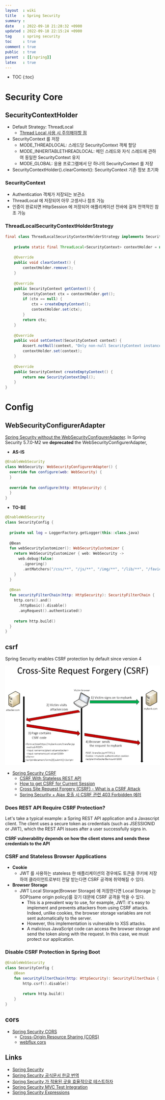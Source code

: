 ```yaml
---
layout  : wiki
title   : Spring Security
summary : 
date    : 2022-09-18 21:28:32 +0900
updated : 2022-09-18 22:15:24 +0900
tag     : spring security
toc     : true
comment : true
public  : true
parent  : [[/spring]]
latex   : true
---
```

* TOC
{:toc}

# Security Core

## SecurityContextHolder

- Default Strategy: ThreadLocal
  - [Thread Local 사용 시 주의해야할 점](https://baekjungho.github.io/wiki/spring/spring-concurrency/#threadlocal-%EC%9D%84-%EC%82%AC%EC%9A%A9%ED%95%A0-%EB%95%8C%EB%8F%84-%EC%A3%BC%EC%9D%98%EC%A0%90%EC%9D%B4-%EC%9E%88%EB%8A%94%EB%8D%B0)
- SecurityContext 를 저장
  - MODE_THREADLOCAL: 스레드당 SecurityContext 객체 할당
  - MODE_INHERITABLETHREADLOCAL: 메인 스레드와 자식 스레드에 관하여 동일한 SecurityContext 유지
  - MODE_GLOBAL: 응용 프로그램에서 단 하나의 SecurityContext 를 저장
- SecurityContextHolder().clearContext(): SecurityContext 기존 정보 초기화

### SecurityContext

- Authentication 객체가 저장되는 보관소
- ThreadLocal 에 저장되어 아무 고셍서나 참조 가능
- 인증이 완료되면 HttpSession 에 저장되어 애플리케이션 전바에 걸쳐 전역적인 참조 가능

### ThreadLocalSecurityContextHolderStrategy

```java
final class ThreadLocalSecurityContextHolderStrategy implements SecurityContextHolderStrategy {

	private static final ThreadLocal<SecurityContext> contextHolder = new ThreadLocal<>();

	@Override
	public void clearContext() {
		contextHolder.remove();
	}

	@Override
	public SecurityContext getContext() {
		SecurityContext ctx = contextHolder.get();
		if (ctx == null) {
			ctx = createEmptyContext();
			contextHolder.set(ctx);
		}
		return ctx;
	}

	@Override
	public void setContext(SecurityContext context) {
		Assert.notNull(context, "Only non-null SecurityContext instances are permitted");
		contextHolder.set(context);
	}

	@Override
	public SecurityContext createEmptyContext() {
		return new SecurityContextImpl();
	}
}
```

# Config

## WebSecurityConfigurerAdapter

[Spring Security without the WebSecurityConfigurerAdapter](https://spring.io/blog/2022/02/21/spring-security-without-the-websecurityconfigureradapter). In Spring Security 5.7.0-M2 we __deprecated__ the WebSecurityConfigurerAdapter,

- __AS-IS__

```kotlin
@EnableWebSecurity
class WebSecurity: WebSecurityConfigurerAdapter() {
  override fun configure(web: WebSecurity) { 
  }
  
  override fun configure(http: HttpSecurity) { 
  }
}
```

- __TO-BE__

```kotlin
@EnableWebSecurity
class SecurityConfig {

  private val log = LoggerFactory.getLogger(this::class.java)

  @Bean
  fun webSecurityCustomizer(): WebSecurityCustomizer {
    return WebSecurityCustomizer { web: WebSecurity ->
      web.debug(false)
        .ignoring()
        .antMatchers("/css/**", "/js/**", "/img/**", "/lib/**", "/favicon.ico")
    }
  }

  @Bean
  fun securityFilterChain(http: HttpSecurity): SecurityFilterChain {
    http.cors().and()
      .httpBasic().disable()
      .anyRequest().authenticated()

    return http.build()
  }
}
```

## csrf

Spring Security enables CSRF protection by default since version 4

![](/resource/wiki/spring-security/csrf.png)

- [Spring Security CSRF](https://www.baeldung.com/spring-security-csrf#example)
  - [CSRF With Stateless REST API](https://www.baeldung.com/csrf-stateless-rest-api)
  - [How to get CSRF for Current Session](https://rusyasoft.github.io/java/2019/02/15/spring-security-csrf-from-context/)
  - [Cross Site Request Forgery (CSRF) - What is a CSRF Attack](https://docs.spring.io/spring-security/reference/features/exploits/csrf.html#csrf-explained)
  - [Spring Security + Ajax 호출 시 CSRF 관련 403 Forbidden 에러](https://www.popit.kr/spring-security-ajax-%ED%98%B8%EC%B6%9C-%EC%8B%9C-csrf-%EA%B4%80%EB%A0%A8-403-forbidden-%EC%97%90%EB%9F%AC/)

### Does REST API Require CSRF Protection?

Let's take a typical example: a Spring REST API application and a Javascript client. The client uses a secure token as credentials (such as JSESSIONID or JWT), which the REST API issues after a user successfully signs in.

__CSRF vulnerability depends on how the client stores and sends these credentials to the API__

### CSRF and Stateless Browser Applications

- __Cookie__
  - JWT 를 사용하는 stateless 한 애플리케이션의 경우에도 토큰을 쿠키에 저장하여 클라이언트로부터 전달 받는다면 CSRF 공격에 취약해질 수 있다.
- __Browser Storage__
  - JWT Local Storage(Browser Storage) 에 저장한다면 Local Storage 는 SOP(same origin policy)를 갖기 대문에 CSRF 공격을 막을 수 있다.
    - This is a prevalent way to use, for example, JWT: it's easy to implement and prevents attackers from using CSRF attacks. Indeed, unlike cookies, the browser storage variables are not sent automatically to the server.
    - However, this implementation is vulnerable to XSS attacks.
    - A malicious JavaScript code can access the browser storage and send the token along with the request. In this case, we must protect our application.

### Disable CSRF Protection in Spring Boot

```kotlin
@EnableWebSecurity
class SecurityConfig {
    @Bean
    fun securityFilterChain(http: HttpSecurity): SecurityFilterChain {
        http.csrf().disable()

        return http.build()
    }
}
```

## cors

- [Spring Security CORS](https://docs.spring.io/spring-security/reference/reactive/integrations/cors.html)
  - [Cross-Origin Resource Sharing (CORS)](https://developer.mozilla.org/en-US/docs/Web/HTTP/CORS)
  - [webflux cors](https://docs.spring.io/spring-framework/docs/current/reference/html/web-reactive.html#webflux-cors-intro)

## Links

- [Spring Security](https://docs.spring.io/spring-security/reference/index.html)
- [Spring Security 공식문서 한글 번역](https://godekdls.github.io/Spring%20Security/contents/)
- [Spring Security 가 적용된 곳을 효율적으로 테스트하자](https://tecoble.techcourse.co.kr/post/2020-09-30-spring-security-test/)
- [Spring Security MVC Test Integration](https://godekdls.github.io/Spring%20Security/testing/#192-spring-mvc-test-integration)
- [Spring Security Expressions](https://www.baeldung.com/spring-security-expressions)